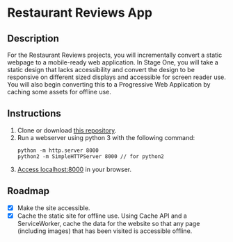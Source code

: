 # Restaurant Reviews App

## Description

For the Restaurant Reviews projects, you will incrementally convert a static webpage to a mobile-ready web application. In Stage One, you will take a static design that lacks accessibility and convert the design to be responsive on different sized displays and accessible for screen reader use. You will also begin converting this to a Progressive Web Application by caching some assets for offline use.

## Instructions
1. Clone or download [this repository](https://github.com/onlurking/fend-restaurant-review).
2. Run a webserver using python 3 with the following command:
    ```
    python -m http.server 8000
    python2 -m SimpleHTTPServer 8000 // for python2
    ```
3. [Access localhost:8000](http://localhost:8000) in your browser.

## Roadmap

- [x] Make the site accessible. 
- [x] Cache the static site for offline use. Using Cache API and a ServiceWorker, cache the data for the website so that any page (including images) that has been visited is accessible offline.
